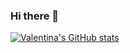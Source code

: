 ### Hi there 👋
[![Valentina's GitHub stats](https://github-readme-stats.vercel.app/api?username=TinaAlzate)](https://github.com/TinaAlzate/github-readme-stats)

<!--
**TinaAlzate/TinaAlzate** is a ✨ _special_ ✨ repository because its `README.md` (this file) appears on your GitHub profile.

Here are some ideas to get you started:

- 🔭 I’m currently working on ...
- 🌱 I’m currently learning ...
- 👯 I’m looking to collaborate on ...
- 🤔 I’m looking for help with ...
- 💬 Ask me about ...
- 📫 How to reach me: ...
- 😄 Pronouns: ...
- ⚡ Fun fact: ...
-->
